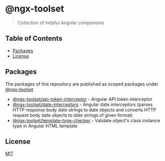 # @ngx-toolset

> Collection of helpful Angular components

## Table of Contents

* [Packages](#packages)
* [License](#license)

## Packages

The packages of this repository are published as scoped packages under [@ngx-toolset](https://www.npmjs.com/org/ngx-toolset)

- [@ngx-toolset/api-token-interceptor](https://github.com/SwabianCoder/ngx-toolset/blob/main/projects/api-token-interceptor/README.md) - Angular API token interceptor
- [@ngx-toolset/date-interceptors](https://github.com/SwabianCoder/ngx-toolset/blob/main/projects/date-interceptors/README.md) - Angular date interceptors (parses HTTP response body date strings to date objects and converts HTTP request body date objects to date strings of given format)
- [@ngx-toolset/template-type-checker](https://github.com/SwabianCoder/ngx-toolset/blob/main/projects/template-type-checker/README.md) - Validate object's class instance type in Angular HTML template

## License

[MIT](https://github.com/SwabianCoder/ngx-toolset/blob/main/LICENSE)
